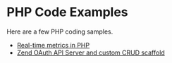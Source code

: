 PHP Code Examples
=================

Here are a few PHP coding samples.

* [Real-time metrics in PHP](https://github.com/JamesHight/php-code-examples/tree/master/Real-Time%20Metrics)
* [Zend OAuth API Server and custom CRUD scaffold](https://github.com/JamesHight/php-code-examples/tree/master/Zend%20OAuth)